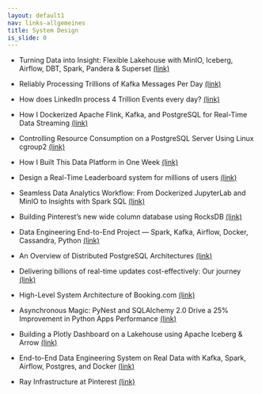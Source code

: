 ```yaml
---
layout: default1
nav: links-allgemeines
title: System Design
is_slide: 0
---
```


- Turning Data into Insight: Flexible Lakehouse with MinIO, Iceberg, Airflow, DBT, Spark, Pandera & Superset
[(link)](https://medium.com/@sweetkobem/turning-data-into-insight-flexible-lakehouse-with-minio-iceberg-airflow-dbt-spark-pandera-409d036e5542)

- Reliably Processing Trillions of Kafka Messages Per Day
[(link)](https://medium.com/walmartglobaltech/reliably-processing-trillions-of-kafka-messages-per-day-23494f553ef9)

- How does LinkedIn process 4 Trillion Events every day?
[(link)](https://medium.com/thedeephub/how-does-linkedin-process-4-trillion-events-every-day-d4500df3527c)

- How I Dockerized Apache Flink, Kafka, and PostgreSQL for Real-Time Data Streaming 
[(link)](https://towardsdatascience.com/how-i-dockerized-apache-flink-kafka-and-postgresql-for-real-time-data-streaming-c4ce38598336)

- Controlling Resource Consumption on a PostgreSQL Server Using Linux cgroup2
[(link)](https://www.percona.com/blog/controlling-resource-consumption-on-a-postgresql-server-using-linux-cgroup2/)

- How I Built This Data Platform in One Week
[(link)](https://medium.datadriveninvestor.com/how-i-built-this-data-platform-in-one-week-13b457d7c323)

- Design a Real-Time Leaderboard system for millions of users
[(link)](https://medium.com/@mayilb77/design-a-real-time-leaderboard-system-for-millions-of-users-08b96b4b64ce)

- Seamless Data Analytics Workflow: From Dockerized JupyterLab and MinIO to Insights with Spark SQL
[(link)](https://towardsdatascience.com/seamless-data-analytics-workflow-from-dockerized-jupyterlab-and-minio-to-insights-with-spark-sql-3c5556a18ce6)

- Building Pinterest’s new wide column database using RocksDB
[(link)](https://medium.com/pinterest-engineering/building-pinterests-new-wide-column-database-using-rocksdb-f5277ee4e3d2)

- Data Engineering End-to-End Project — Spark, Kafka, Airflow, Docker, Cassandra, Python
[(link)](https://medium.com/@dogukannulu/data-engineering-end-to-end-project-1-7a7be2a3671)

- An Overview of Distributed PostgreSQL Architectures
[(link)](https://www.crunchydata.com/blog/an-overview-of-distributed-postgresql-architectures)

- Delivering billions of real-time updates cost-effectively: Our journey
[(link)](https://medium.com/@Games24x7Tech/delivering-billions-of-real-time-updates-cost-effectively-our-journey-fe3bf06af1bc)

- High-Level System Architecture of Booking.com
[(link)](https://medium.com/@sahintalha1/high-level-system-architecture-of-booking-com-06c199003d94)

- Asynchronous Magic: PyNest and SQLAlchemy 2.0 Drive a 25% Improvement in Python Apps Performance
[(link)](https://medium.com/@itay2803/asynchronous-magic-pynest-and-sqlalchemy-2-0-drive-a-25-improvement-in-python-apps-performance-9e2724e9f198)

- Building a Plotly Dashboard on a Lakehouse using Apache Iceberg & Arrow
[(link)](https://medium.com/p/47b7f65691c7)

- End-to-End Data Engineering System on Real Data with Kafka, Spark, Airflow, Postgres, and Docker
[(link)](https://towardsdatascience.com/end-to-end-data-engineering-system-on-real-data-with-kafka-spark-airflow-postgres-and-docker-a70e18df4090)

- Ray Infrastructure at Pinterest
[(link)](https://medium.com/pinterest-engineering/ray-infrastructure-at-pinterest-0248efe4fd52)

